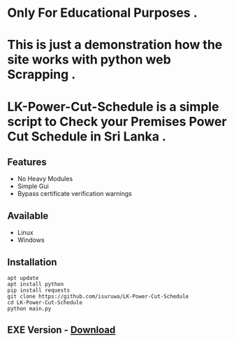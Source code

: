# Only For Educational Purposes .
# This is just a demonstration how the site works with python web Scrapping .

# LK-Power-Cut-Schedule is a simple script to Check your Premises Power Cut Schedule in Sri Lanka .

## Features 
* No Heavy Modules
* Simple Gui
* Bypass certificate verification warnings 

## Available
* Linux
* Windows

## Installation

```
apt update
apt install python
pip install requests
git clone https://github.com/isuruwa/LK-Power-Cut-Schedule
cd LK-Power-Cut-Schedule
python main.py
```

## EXE Version - <a href="https://github.com/isuruwa/LK-Power-Cut-Schedule/releases/tag/EXE">Download</a>
